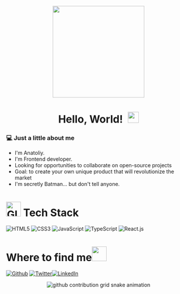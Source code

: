 <p align="center">
  <img src="https://media.giphy.com/media/v1.Y2lkPTc5MGI3NjExbGFhNDdzdGRzd3RpZXBnbm1icjdoeWUwbzV0M2gwODB6Ynd6ZnRsaiZlcD12MV9pbnRlcm5hbF9naWZfYnlfaWQmY3Q9Zw/qgQUggAC3Pfv687qPC/giphy.gif" width="250" />
</p>

<h1 align="center">Hello, World! &nbsp;<img src="https://github.com/TheDudeThatCode/TheDudeThatCode/blob/master/Assets/Earth.gif" width="30px"></h1>

<h3>💻 Just a little about me</h3>
<ul>
  <li>I'm Anatoliy.</li>
  <li>I'm Frontend developer.</li>
  <li>Looking for opportunities to collaborate on open-source projects</li>
   <li>Goal: to create your own unique product that will revolutionize the market</li>
  <li>I'm secretly Batman... but don't tell anyone.</li>
</ul>

<img alt="GIF" src="https://github.com/SP-XD/SP-XD/blob/main/images/Developer.gif" width="40" />&nbsp;Tech Stack    
====================================================================================================================================
![HTML5](https://img.shields.io/badge/-HTML5-%23E44D27?style=flat-square&logo=html5&logoColor=ffffff)
![CSS3](https://img.shields.io/badge/-CSS3-%231572B6?style=flat-square&logo=css3)
![JavaScript](https://img.shields.io/badge/-JavaScript-%23F7DF1C?style=flat-square&logo=javascript&logoColor=000000&labelColor=%23F7DF1C&color=%23FFCE5A)
![TypeScript](https://img.shields.io/badge/-TypeScript-007ACC?style=flat-square&logo=typescript&logoColor=white)
![React.js](https://img.shields.io/badge/-React.js-%23282C34?style=flat-square&logo=react)
 <!-- ![Vue.js](https://img.shields.io/badge/-Vue.js-%232c3e50?style=flat-square&logo=vuedotjs)
![Nuxt](https://img.shields.io/badge/-Nuxt.js-%23282C34?style=flat-square&logo=nuxtdotjs)
![Next.js](https://img.shields.io/badge/-Next.js-%23000000?style=flat-square&logo=nextdotjs) -->


Where to find me<img src="https://media.giphy.com/media/VgCDAzcKvsR6OM0uWg/giphy.gif" width="40">
====================================================================================================================================
 <p><a href="https://github.com/Aharon01" target="_blank"><img alt="Github" src="https://img.shields.io/badge/GitHub-%2312100E.svg?&style=for-the-badge&logo=Github&logoColor=white" /></a> <a href="https://twitter.com/Berez06" target="_blank"><img alt="Twitter" src="https://img.shields.io/badge/twitter-%231DA1F2.svg?&style=for-the-badge&logo=twitter&logoColor=white" /></a><a href="#" target="_blank"><img alt="LinkedIn" src="https://img.shields.io/badge/linkedin-%230077B5.svg?&style=for-the-badge&logo=linkedin&logoColor=white" /></a>
</p>

<!-- Добавляем Snake Animation -->
<div align="center">
  <picture>
    <source media="(prefers-color-scheme: dark)" srcset="https://raw.githubusercontent.com/Drowh/Drowh/output/github-contribution-grid-snake-dark.svg">
    <source media="(prefers-color-scheme: light)" srcset="https://raw.githubusercontent.com/Drowh/Drowh/output/github-contribution-grid-snake.svg">
    <img alt="github contribution grid snake animation" src="https://raw.githubusercontent.com/Drowh/Drowh/output/github-contribution-grid-snake.svg">
  </picture>
</div>
